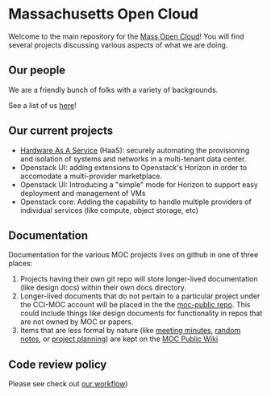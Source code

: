 # Massachusetts Open Cloud 

Welcome to the main repository for the [Mass Open Cloud](http://massopencloud.org)! You will find several projects discussing various aspects of what we are doing.

## Our people
We are a friendly bunch of folks with a variety of backgrounds.

See a list of us [here](http://www.bu.edu/cci/moc/mocpeople/)!

## Our current projects
* [Hardware As A Service](https://github.com/CCI-MOC/haas) (HaaS): securely automating the provisioning and isolation of systems and networks in a multi-tenant data center.
* Openstack UI: adding extensions to Openstack's Horizon in order to accomodate a multi-provider marketplace.
* Openstack UI: Introducing a "simple" mode for Horizon to support easy deployment and management of VMs
* Openstack core: Adding the capability to handle multiple providers of individual services (like compute, object storage, etc)

## Documentation
Documentation for the various MOC projects lives on github in one of three places:
1. Projects having their own git repo will store longer-lived documentation (like design docs) within their own docs directory.
1. Longer-lived documents that do not pertain to a particular project under the CCI-MOC account will be placed in the the [moc-public repo](https://github.com/CCI-MOC/moc-public). This could include things like design documents for functionality in repos that are not owned by MOC or papers.
1. Items that are less formal by nature (like [meeting minutes](https://github.com/CCI-MOC/moc-public/wiki), [random notes](https://github.com/CCI-MOC/moc-public/wiki/OpenStack-Notes), or [project planning](https://github.com/CCI-MOC/moc-public/wiki/Current-tasks)) are kept on the [MOC Public Wiki](https://github.com/CCI-MOC/moc-public/wiki)

## Code review policy
Please see check out [our workflow](docs/workflow.md))
